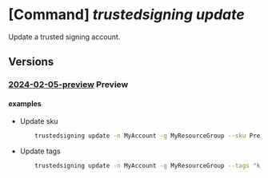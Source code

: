 # [Command] _trustedsigning update_

Update a trusted signing account.

## Versions

### [2024-02-05-preview](/Resources/mgmt-plane/L3N1YnNjcmlwdGlvbnMve30vcmVzb3VyY2Vncm91cHMve30vcHJvdmlkZXJzL21pY3Jvc29mdC5jb2Rlc2lnbmluZy9jb2Rlc2lnbmluZ2FjY291bnRzL3t9/2024-02-05-preview.xml) **Preview**

<!-- mgmt-plane /subscriptions/{}/resourcegroups/{}/providers/microsoft.codesigning/codesigningaccounts/{} 2024-02-05-preview -->

#### examples

- Update sku
    ```bash
        trustedsigning update -n MyAccount -g MyResourceGroup --sku Premium
    ```

- Update tags
    ```bash
        trustedsigning update -n MyAccount -g MyResourceGroup --tags "key1=value1 key2=value2"
    ```
